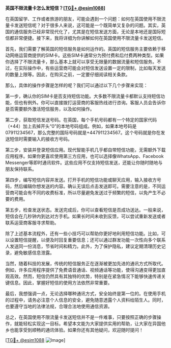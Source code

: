 **英国不限流量卡怎么发短信？[[TG💪+ @esim1088](https://t.me/s/esim1088)]**

在英国留学、工作或者旅游的朋友，可能会遇到一个问题：如何在英国使用不限流量卡发送短信呢？对于很多人来说，这可能是一个既简单又复杂的问题。其实，英国的通信服务已经非常现代化了，尤其是在短信发送方面，无论是本地还是国际短信都非常便捷。接下来，我将详细为你讲解如何在英国使用不限流量卡发送短信。

首先，我们需要了解英国的短信服务是如何运作的。英国的短信服务主要依赖于移动网络运营商提供的SIM卡。这些SIM卡通常分为预付费和后付费两种类型。如果你选择了不限流量卡，那么基本上就可以享受无限量的数据流量和短信服务。不过，在实际操作中，有些运营商可能会对短信发送设置一定的限制，比如每天发送的数量上限等。因此，在购买之前，一定要仔细阅读相关条款。

那么，具体的操作步骤是怎样的呢？我们可以通过以下几个步骤来实现：

第一步，确认你的SIM卡是否支持短信功能。大多数不限流量卡都默认支持短信功能，但也有例外。你可以直接拨打运营商的客服热线进行咨询。客服人员会告诉你是否需要额外激活短信服务，以及如何操作。

第二步，获取短信发送号码。在英国，每个手机号码都有一个特定的国家代码（+44）加上去掉开头“0”的本地号码组成。例如，如果本地号码是07911234567，那么完整的国际号码就是+447911234567。这个号码就是你在发送短信时需要输入的接收方号码。

第三步，安装并登录短信应用。现代智能手机几乎都自带短信功能，无需额外下载应用程序。如果你更喜欢使用第三方应用，也可以选择像WhatsApp、Facebook Messenger等即时通讯软件。这些应用不仅支持短信发送，还能让你随时随地与朋友保持联系。

第四步，编写短信内容并发送。打开手机的短信功能或聊天应用，输入接收方号码，然后编辑你想发送的内容。确认无误后点击发送即可。需要注意的是，不同运营商可能会有不同的收费标准，所以尽量避免发送过于频繁的短信，以免产生不必要的费用。

第五步，检查发送状态。发送完成后，你可以查看短信是否成功送达。一般来说，短信会在几秒钟内到达对方手机。如果长时间未收到反馈，可以尝试重新发送或者联系运营商客服寻求帮助。

除了上述基本流程外，还有一些小技巧可以帮助你更好地利用短信功能。比如，可以设置短信提醒，以便及时回复重要信息；还可以通过群发功能一次性向多个联系人发送同一份消息，节省时间和精力。此外，为了保护隐私，建议定期清理历史记录，避免敏感信息泄露。

当然，随着科技的发展，传统的短信服务正在逐渐被更加先进的通讯方式所取代。例如，许多应用程序提供了免费语音通话、视频通话等功能，使得沟通变得更加直观高效。然而，短信仍然具有其独特的优势，特别是在紧急情况下能够快速传递关键信息。因此，掌握好短信的使用方法依然非常重要。

最后，我想强调一点，无论选择哪种通讯方式，安全始终是第一位的。在使用手机的过程中，请务必注意个人信息的安全，避免随意透露个人资料给陌生人。同时，也要遵守当地的法律法规，合理合法地使用通信资源。

总之，在英国使用不限流量卡发送短信并不是一件难事，只要按照正确的步骤操作，就能轻松实现这一目标。希望本文能为大家提供实用的帮助，让大家在异国他乡也能享受到顺畅的通讯体验。如果你还有其他疑问，欢迎随时提问！

[[TG💪+ @esim1088](https://t.me/s/esim1088) ![Image](https://i.postimg.cc/4NQfJmqS/Snipaste-2025-05-13-00-14-12.png)]